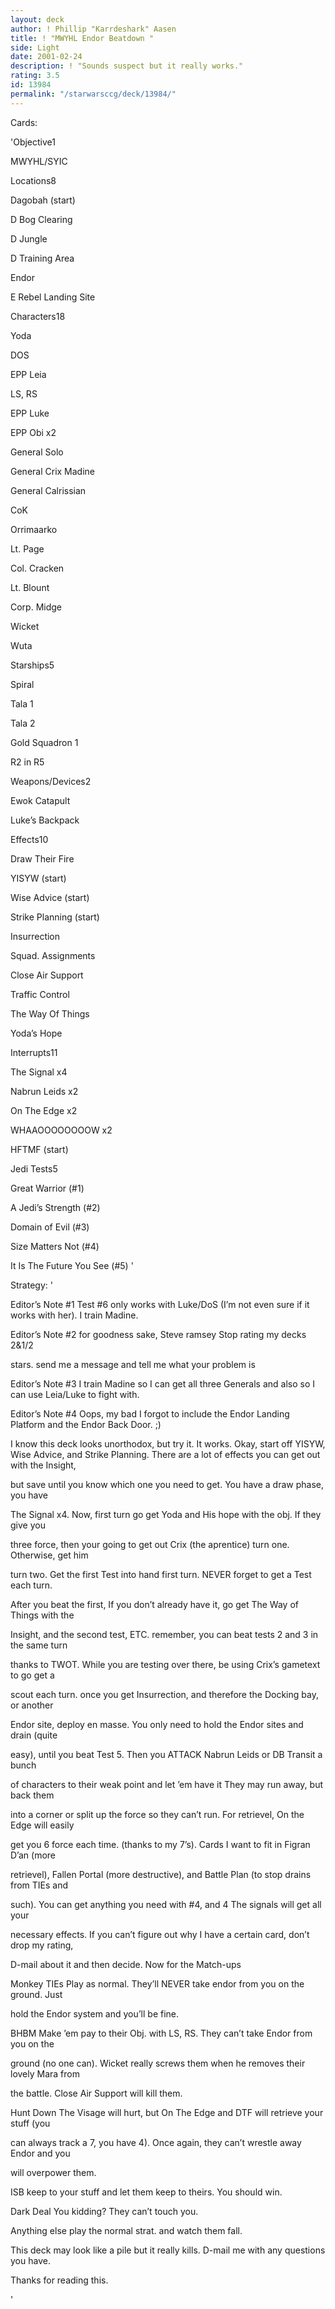 ```yaml
---
layout: deck
author: ! Phillip "Karrdeshark" Aasen
title: ! "MWYHL Endor Beatdown "
side: Light
date: 2001-02-24
description: ! "Sounds suspect but it really works."
rating: 3.5
id: 13984
permalink: "/starwarsccg/deck/13984/"
---
```

Cards: 

'Objective1

MWYHL/SYIC


Locations8

Dagobah (start)

D Bog Clearing

D Jungle

D Training Area

Endor

E Rebel Landing Site


Characters18

Yoda

DOS

EPP Leia

LS, RS

EPP Luke

EPP Obi x2

General Solo

General Crix Madine

General Calrissian

CoK

Orrimaarko

Lt. Page

Col. Cracken

Lt. Blount

Corp. Midge

Wicket 

Wuta


Starships5

Spiral

Tala 1

Tala 2

Gold Squadron 1

R2 in R5


Weapons/Devices2

Ewok Catapult

Luke’s Backpack


Effects10

Draw Their Fire

YISYW (start)

Wise Advice (start)

Strike Planning (start)

Insurrection

Squad. Assignments

Close Air Support

Traffic Control

The Way Of Things

Yoda’s Hope


Interrupts11

The Signal x4

Nabrun Leids x2

On The Edge x2

WHAAOOOOOOOOW x2

HFTMF (start)


Jedi Tests5

Great Warrior (#1)

A Jedi’s Strength (#2)

Domain of Evil (#3)

Size Matters Not (#4)

It Is The Future You See (#5) '

Strategy: '

Editor’s Note #1 Test #6 only works with Luke/DoS (I’m not even sure if it works with her).  I train Madine.  


Editor’s Note #2 for goodness sake, Steve ramsey  Stop rating my decks 2&1/2

stars.  send me a message and tell me what your problem is


Editor’s Note #3 I train Madine so I can get all three Generals and also so I can use Leia/Luke to fight with.  


Editor’s Note #4 Oops, my bad  I forgot to include the Endor Landing Platform and the Endor Back Door. ;)


I know this deck looks unorthodox, but try it.  It works.  Okay, start off YISYW, Wise Advice, and Strike Planning.  There are a lot of effects you can get out with the Insight,

but save until you know which one you need to get.  You have a draw phase, you have

The Signal x4.  Now, first turn go get Yoda and His hope with the obj.  If they give you

three force, then your going to get out Crix (the aprentice) turn one.  Otherwise, get him

turn two.  Get the first Test into hand first turn.  NEVER forget to get a Test each turn. 

After you beat the first, If you don’t already have it, go get The Way of Things with the

Insight, and the second test, ETC.  remember, you can beat tests 2 and 3 in the same turn

thanks to TWOT.  While you are testing over there, be using Crix’s gametext to go get a

scout each turn.  once you get Insurrection,  and therefore the Docking bay, or another

Endor site, deploy en masse.  You only need to hold the  Endor sites and drain (quite

easy), until you beat Test 5.  Then you ATTACK  Nabrun Leids or DB Transit a bunch

of characters to their weak point and let ’em have it  They may run away, but back them

into a corner or split up the force so they can’t run.  For retrievel, On the Edge will easily

get you 6 force each time.  (thanks to my 7’s). Cards I want to fit in Figran D’an (more

retrievel), Fallen Portal (more destructive), and Battle Plan (to stop drains from TIEs and

such).  You can get anything you need with #4, and 4 The signals will get all your

necessary effects.  If you can’t figure out why I have a certain card, don’t drop my rating,

D-mail about it and then decide.  Now for the Match-ups



Monkey TIEs Play as normal.  They’ll NEVER take endor from you on the ground.  Just

hold the Endor system and you’ll be fine.  


BHBM  Make ’em pay to their Obj. with LS, RS. They can’t take Endor from you on the

ground (no one can).  Wicket really screws them when he removes their lovely Mara from

the battle.  Close Air Support will kill them.


Hunt Down The Visage will hurt, but On The Edge and DTF will retrieve your stuff (you

can always track a 7, you have 4).  Once again, they can’t wrestle away Endor and you

will overpower them.


ISB keep to your stuff and let them keep to theirs.  You should win.


Dark Deal You kidding? They can’t touch you.


Anything else play the normal strat. and watch them fall. 


This deck may look like a pile but it really kills. D-mail me with any questions you have. 

Thanks for reading this.

'
